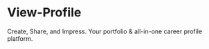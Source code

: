 # View-Profile
Create, Share, and Impress. Your portfolio &amp; all-in-one career profile platform.
